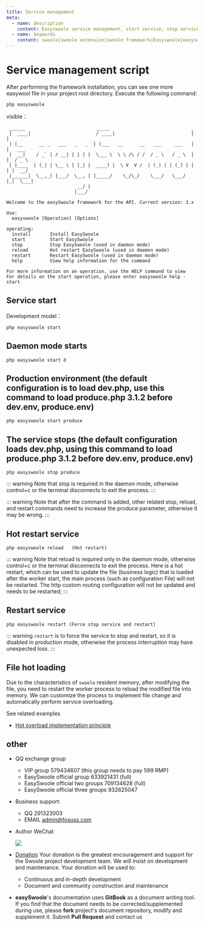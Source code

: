 ```yaml
---
title: Service management
meta:
  - name: description
    content: Easyswoole service management, start service, stop service, etc.
  - name: keywords
    content: swoole|swoole extension|swoole framework|Easyswoole|easyswoole installation|easyswoole startup|easyswoole soft restart|easyswoole restart
---
```


# Service management script
After performing the framework installation, you can see one more easywool file in your project root directory.
Execute the following command:
```
php easyswoole
```
visible：
```
 ______                          _____                              _
 |  ____|                        / ____|                            | |
 | |__      __ _   ___   _   _  | (___   __      __   ___     ___   | |   ___
 |  __|    / _` | / __| | | | |  \___ \  \ \ /\ / /  / _ \   / _ \  | |  / _ \
 | |____  | (_| | \__ \ | |_| |  ____) |  \ V  V /  | (_) | | (_) | | | |  __/
 |______|  \__,_| |___/  \__, | |_____/    \_/\_/    \___/   \___/  |_|  \___|
                          __/ |
                         |___/

Welcome to the easySwoole framework for the API. Current version: 3.x

Use:
  easyswoole [Operation] [Options]

operating:
  install       Install EasySwoole
  start         Start EasySwoole
  stop          Stop EasySwoole (used in daemon mode)
  reload        Hot restart EasySwoole (used in daemon mode)
  restart       Restart EasySwoole (used in daemon mode)
  help          View help information for the command

For more information on an operation, use the HELP command to view
For details on the start operation, please enter easyswoole help -start
```

## Service start
Development model： 
```
php easyswoole start
```
## Daemon mode starts
```
php easyswoole start d
```
## Production environment (the default configuration is to load dev.php, use this command to load produce.php 3.1.2 before dev.env, produce.env)
```
php easyswoole start produce
```
## The service stops (the default configuration loads dev.php, using this command to load produce.php 3.1.2 before dev.env, produce.env)
```
php easyswoole stop produce
```

::: warning 
 Note that stop is required in the daemon mode, otherwise control+c or the terminal disconnects to exit the process.
:::

::: warning
 Note that after the command is added, other related stop, reload, and restart commands need to increase the produce parameter, otherwise it may be wrong.
:::

## Hot restart service
```
php easyswoole reload   (Hot restart)
```

::: warning
 Note that reload is required only in the daemon mode, otherwise control+c or the terminal disconnects to exit the process. Here is a hot restart, which can be used to update the file (business logic) that is loaded after the worker start, the main process (such as configuration File) will not be restarted. The http custom routing configuration will not be updated and needs to be restarted;
:::

## Restart service
```
php easyswoole restart (Force stop service and restart)
```

::: warning
`restart` is to force the service to stop and restart, so it is disabled in production mode, otherwise the process interruption may have unexpected loss.
:::


## File hot loading

Due to the characteristics of `swoole` resident memory, after modifying the file, you need to restart the worker process to reload the modified file into memory. We can customize the process to implement file change and automatically perform service overloading.

See related examples

- [Hot overload implementation principle](../Other/hotReload.md)

## other

- QQ exchange group
    - VIP group 579434607 (this group needs to pay 599 RMP)
    - EasySwoole official group 633921431 (full)
    - EasySwoole official two groups 709134628 (full)
    - EasySwoole official three groups 932625047
    
- Business support:
    - QQ 291323003
    - EMAIL admin@fosuss.com   
- Author WeChat

     ![](/Images/authWx.png)
    
- [Donation](/En/Preface/donation.md)
  Your donation is the greatest encouragement and support for the Swoole project development team. We will insist on development and maintenance. Your donation will be used to:
        
  - Continuous and in-depth development
  - Document and community construction and maintenance
  
- **easySwoole**'s documentation uses **GitBook** as a document writing tool. If you find that the document needs to be corrected/supplemented during use, please **fork** project's document repository, modify and supplement it. Submit **Pull Request** and contact us
